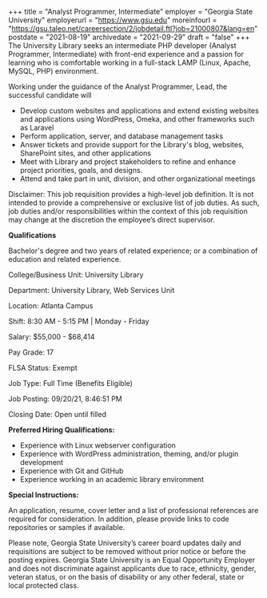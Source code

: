 +++
title = "Analyst Programmer, Intermediate"
employer = "Georgia State University"
employerurl = "https://www.gsu.edu"
moreinfourl = "https://gsu.taleo.net/careersection/2/jobdetail.ftl?job=21000807&lang=en"
postdate = "2021-08-19"
archivedate = "2021-09-29"
draft = "false"
+++
The University Library seeks an intermediate PHP developer (Analyst Programmer, Intermediate) with front-end experience and a passion for learning who is comfortable working in a full-stack LAMP (Linux, Apache, MySQL, PHP) environment.

Working under the guidance of the Analyst Programmer, Lead, the successful candidate will

- Develop custom websites and applications and extend existing websites and applications using WordPress, Omeka, and other frameworks such as Laravel
- Perform application, server, and database management tasks
- Answer tickets and provide support for the Library's blog, websites, SharePoint sites, and other applications
- Meet with Library and project stakeholders to refine and enhance project priorities, goals, and designs.
- Attend and take part in unit, division, and other organizational meetings

Disclaimer: This job requisition provides a high-level job definition. It is not intended to provide a comprehensive or exclusive list of job duties. As such, job duties and/or responsibilities within the context of this job requisition may change at the discretion the employee’s direct supervisor. 

**Qualifications**

Bachelor's degree and two years of related experience; or a combination of education and related experience. 

College/Business Unit: University Library 

Department: University Library, Web Services Unit 

Location: Atlanta Campus 

Shift: 8:30 AM - 5:15 PM | Monday - Friday 

Salary: $55,000 - $68,414 

Pay Grade: 17 

FLSA Status: Exempt 

Job Type: Full Time (Benefits Eligible) 

Job Posting: 09/20/21, 8:46:51 PM 

Closing Date: Open until filled 

**Preferred Hiring Qualifications:**

- Experience with Linux webserver configuration
- Experience with WordPress administration, theming, and/or plugin development
- Experience with Git and GitHub
- Experience working in an academic library environment

**Special Instructions:**

An application, resume, cover letter and a list of professional references are required for consideration.  In addition, please provide links to code repositories or samples if available.
 
Please note, Georgia State University’s career board updates daily and requisitions are subject to be removed without prior notice or before the posting expires. 
Georgia State University is an Equal Opportunity Employer and does not discriminate against applicants due to race, ethnicity, gender, veteran status, or on the basis of disability or any other federal, state or local protected class. 
